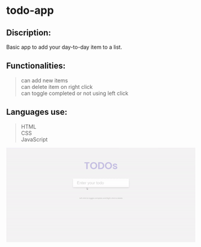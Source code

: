# todo-app  
## Discription:  
Basic app to add your day-to-day item to a list.

## Functionalities:  
> can add new items  
> can delete item on right click  
> can toggle completed or not using left click

## Languages use:
>HTML  
>CSS  
>JavaScript  
  
    
![screen-gif](./extraMedia/todosGIF.gif)
